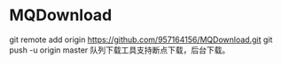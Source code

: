 # MQDownload
git remote add origin https://github.com/957164156/MQDownload.git
git push -u origin master
队列下载工具支持断点下载，后台下载。
